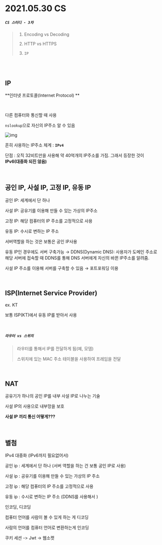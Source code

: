 # 2021.05.30  CS

##### `CS 스터디 - 3차`

> 1) Encoding vs Decoding
>
> 2) HTTP vs HTTPS
>
> 3) `IP`

<br>

<br>

## IP

**인터넷 프로토콜(Internet Protocol) **

<br>

다른 컴퓨터와 통신할 때 사용

`nslookup`으로 자신의 IP주소 알 수 있음

![img](https://s3.us-west-2.amazonaws.com/secure.notion-static.com/55a64ccb-c724-437a-a76c-4b11ff4c1c17/Untitled.png?X-Amz-Algorithm=AWS4-HMAC-SHA256&X-Amz-Credential=AKIAT73L2G45O3KS52Y5%2F20210530%2Fus-west-2%2Fs3%2Faws4_request&X-Amz-Date=20210530T161719Z&X-Amz-Expires=86400&X-Amz-Signature=e81348cfb73961130746e64e6127b453e5ad0afcf5ad08b4b425eac613661b4b&X-Amz-SignedHeaders=host&response-content-disposition=filename%20%3D%22Untitled.png%22)

흔히 사용하는 IP주소 체계 : **`IPv4`**

단점 : 오직 32비트만을 사용해 약 40억개의 IP주소를 가짐.  그래서 등장한 것이 **IPv6(대중화 되진 않음)**

<br>

## 공인 IP, 사설 IP, 고정 IP, 유동 IP

공인 IP: 세계에서 단 하나

사설 IP: 공유기를 이용해 만들 수 있는 가상의 IP주소

고정 IP: 해당 컴퓨터의 IP 주소를 고정적으로 사용

유동 IP: 수시로 변하는 IP 주소

서버역할을 하는 것은 보통은 공인 IP사용

유동 IP인 경우에도 서버 구축가능 → DDNS(Dynamic DNS): 사용자가 도메인 주소로 해당 서버에 접속할 때 DDNS를 통해 DNS 서버에게 자신의 바뀐 IP주소를 알려줌.

사설 IP 주소를 이용해 서버를 구축할 수 있음 → 포트포워딩 이용

<br>

## ISP(Internet Service Provider)

ex. KT

보통 ISP(KT)에서 유동 IP를 받아서 사용

<br>

##### `라우터 vs 스위치`

> 라우터를 통해서 IP를 전달하게 됨(예, 모뎀)
>
> 스위치에 있는 MAC 주소 테이블을 사용하여 프레임을 전달

<br>

## NAT

공유기가 하나의 공인 IP를 내부 사설 IP로 나누는 기술

사설 IP의 사용으로 내부망을 보호

**사설 IP 끼리 통신 어떻게???**

<br>



## 별첨

IPv4 대중화 (IPv6까지 필요없어서)

공인 ip : 세계에서 단 하나 (서버 역할을 하는 건 보통 공인 IP로 사용)

사설 ip : 공유기를 이용해 만들 수 있는 가상의 IP 주소



고정 ip : 해당 컴퓨터의 IP 주소를 고정적으로 사용

유동 ip : 수시로 변하는 IP 주소 (DDNS를 사용해서 )



인코딩, 디코딩

컴퓨터 언어를 사람이 볼 수 있게 하는 게 디코딩

사람의 언어를 컴퓨터 언어로 변환하는게 인코딩



쿠키 세션 -> Jwt -> 웹소켓


